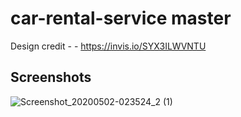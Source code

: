 # car-rental-service master

Design credit - - https://invis.io/SYX3ILWVNTU

## Screenshots

![Screenshot_20200502-023524_2 (1)](file:///C:/Users/kajal/Desktop/Screenshot_20200502-023524_2%20(1).png)
